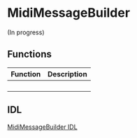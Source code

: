 # MidiMessageBuilder

(In progress)

## Functions

| Function | Description |
| --------------- | ----------- |
| | |
| | |
| | |
| | |

## IDL

[MidiMessageBuilder IDL](https://github.com/microsoft/MIDI/blob/main/src/api/Client/Midi2Client/MidiMessageBuilder.idl)

